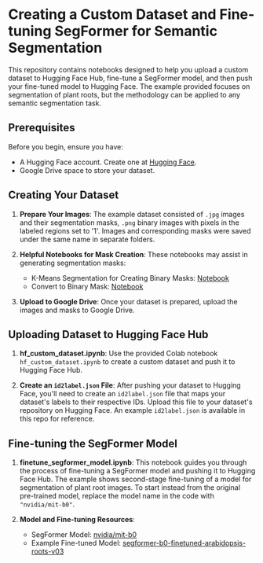 # Creating a Custom Dataset and Fine-tuning SegFormer for Semantic Segmentation

This repository contains notebooks designed to help you upload a custom dataset to Hugging Face Hub, fine-tune a SegFormer model, and then push your fine-tuned model to Hugging Face. The example provided focuses on segmentation of plant roots, but the methodology can be applied to any semantic segmentation task.

## Prerequisites

Before you begin, ensure you have:
- A Hugging Face account. Create one at [Hugging Face](https://huggingface.co/join).
- Google Drive space to store your dataset.

## Creating Your Dataset

1. **Prepare Your Images**: The example dataset consisted of `.jpg` images and their segmentation masks, `.png` binary images with pixels in the labeled regions set to '1'. Images and corresponding masks were saved under the same name in separate folders.

3. **Helpful Notebooks for Mask Creation**: These notebooks may assist in generating segmentation masks:
   - K-Means Segmentation for Creating Binary Masks: [Notebook](https://github.com/jacquelinegrimm/kmeans-segmentation/blob/main/arabidopsis_root_segmentation_kmeans.ipynb)
   - Convert to Binary Mask: [Notebook](https://github.com/jacquelinegrimm/useful-scripts/blob/main/convert_to_binary.ipynb)

4. **Upload to Google Drive**: Once your dataset is prepared, upload the images and masks to Google Drive.

## Uploading Dataset to Hugging Face Hub

1. **hf_custom_dataset.ipynb**: Use the provided Colab notebook `hf_custom_dataset.ipynb` to create a custom dataset and push it to Hugging Face Hub.

2. **Create an `id2label.json` File**: After pushing your dataset to Hugging Face, you'll need to create an `id2label.json` file that maps your dataset's labels to their respective IDs. Upload this file to your dataset's repository on Hugging Face. An example `id2label.json` is available in this repo for reference.

## Fine-tuning the SegFormer Model

1. **finetune_segformer_model.ipynb**: This notebook guides you through the process of fine-tuning a SegFormer model and pushing it to Hugging Face Hub. The example shows second-stage fine-tuning of a model for segmentation of plant root images. To start instead from the original pre-trained model, replace the model name in the code with `"nvidia/mit-b0"`.

2. **Model and Fine-tuning Resources**:
   - SegFormer Model: [nvidia/mit-b0](https://huggingface.co/nvidia/mit-b0)
   - Example Fine-tuned Model: [segformer-b0-finetuned-arabidopsis-roots-v03](https://huggingface.co/jacquelinegrimm/segformer-b0-finetuned-arabidopsis-roots-v03)
